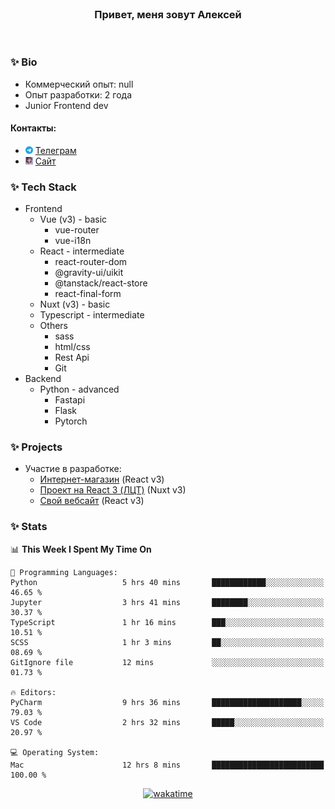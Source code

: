 <br>
<h3 align="center">Привет, меня зовут Алексей</h3>
<br>

### ✨ Bio

- Коммерческий опыт: null 
- Опыт разработки: 2 года
- Junior Frontend dev

#### Контакты: 

- <img src="assets/telegram.png" width="12"> <a href="https://t.me/flamescoder">Телеграм</a>
- <img src="assets/website.png" width="12"> <a href="https://flamescoder.ru">Сайт</a>

### ✨ Tech Stack <span id="stack"></span>

- Frontend
  - Vue (v3) - basic
    - vue-router
    - vue-i18n
  - React - intermediate
    - react-router-dom
    - @gravity-ui/uikit
    - @tanstack/react-store
    - react-final-form
  - Nuxt (v3) - basic
  - Typescript - intermediate
  - Others
    - sass
    - html/css
    - Rest Api
    - Git
- Backend
  - Python - advanced
    - Fastapi
    - Flask
    - Pytorch

### ✨ Projects <span id="projects"></span>

- Участие в разработке:
  - [Интернет-магазин](https://github.com/LehaRybkoha/wood-house) (React v3)
  - [Проект на React 3 (ЛЦТ)](https://github.com/Foxxxxxy/lct-24-starcrack) (Nuxt v3)
  - [Свой вебсайт](https://flamescoder.ru) (React v3)

### ✨ Stats

<!--START_SECTION:waka-->
📊 **This Week I Spent My Time On** 

```text
💬 Programming Languages: 
Python                   5 hrs 40 mins       ████████████░░░░░░░░░░░░░   46.65 % 
Jupyter                  3 hrs 41 mins       ████████░░░░░░░░░░░░░░░░░   30.37 % 
TypeScript               1 hr 16 mins        ███░░░░░░░░░░░░░░░░░░░░░░   10.51 % 
SCSS                     1 hr 3 mins         ██░░░░░░░░░░░░░░░░░░░░░░░   08.69 % 
GitIgnore file           12 mins             ░░░░░░░░░░░░░░░░░░░░░░░░░   01.73 % 

🔥 Editors: 
PyCharm                  9 hrs 36 mins       ████████████████████░░░░░   79.03 % 
VS Code                  2 hrs 32 mins       █████░░░░░░░░░░░░░░░░░░░░   20.97 % 

💻 Operating System: 
Mac                      12 hrs 8 mins       █████████████████████████   100.00 % 
```


<!--END_SECTION:waka-->

<div align="center">

  [![wakatime](https://wakatime.com/badge/user/018bd4cf-9224-4729-b4f3-31fc6a93ca34.svg)](https://wakatime.com/@flamescoder)    
  <img src="https://komarev.com/ghpvc/?username=FlamesC0der&style=flat-square&color=red" alt="" />
</div>
